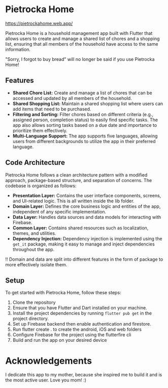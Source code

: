# Pietrocka Home
https://pietrockahome.web.app/

Pietrocka Home is a household management app built with Flutter that allows users to create and manage a shared list of chores and a shopping list, ensuring that all members of the household have access to the same information.

"Sorry, I forgot to buy bread" will no longer be said if you use Pietrocka Home!

## Features
- **Shared Chore List:** Create and manage a list of chores that can be accessed and updated by all members of the household.
- **Shared Shopping List:** Maintain a shared shopping list where users can add items that need to be purchased.
- **Filtering and Sorting:** Filter chores based on different criteria (e.g., assigned person, completion status) to easily find specific tasks. The app also allows sorting tasks based on a due date and importance to prioritize them effectively.
- **Multi-Language Support:** The app supports five languages, allowing users from different backgrounds to utilize the app in their preferred language.

## Code Architecture

Pietrocka Home follows a clean architecture pattern with a modified approach, package-based structure, and separation of concerns. The codebase is organized as follows:

- **Presentation Layer:** Contains the user interface components, screens, and UI-related logic. This is all written inside the lib folder.
- **Domain Layer:** Defines the core business logic and entities of the app, independent of any specific implementation.
- **Data Layer:** Handles data sources and data models for interacting with Firebase.
- **Common Layer:** Contains shared resources such as localization, themes, and utilities.
- **Dependency Injection:** Dependency injection is implemented using the `get_it` package, making it easy to manage and inject dependencies throughout the app.

!! Domain and data are split into different features in the form of package to more effectively isolate them.

## Setup

To get started with Pietrocka Home, follow these steps:

1. Clone the repository
2. Ensure that you have Flutter and Dart installed on your machine.
3. Install the project dependencies by running `flutter pub get` in the project directory.
4. Set up Firebase backend then enable authentication and firestore.
6. Run flutter create . to create the android, iOS and web folders 
5. Configure Firebase for the project using the flutterfire cli
6. Build and run the app on your desired device

# Acknowledgements
I dedicate this app to my mother, because she inspired me to build it and is the most active user. Love you mom! :) 
